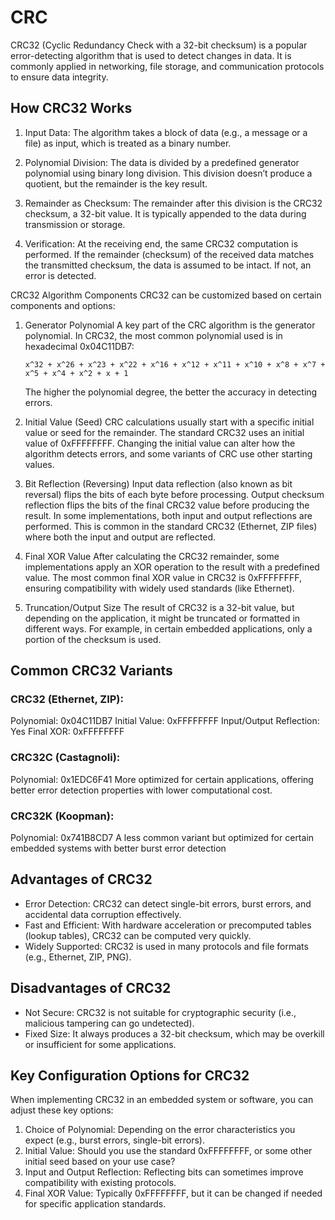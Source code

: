 # CRC
CRC32 (Cyclic Redundancy Check with a 32-bit checksum) is a popular error-detecting algorithm that is used to detect changes in data. It is commonly applied in networking, file storage, and communication protocols to ensure data integrity. 

## How CRC32 Works
1. Input Data: The algorithm takes a block of data (e.g., a message or a file) as input, which is treated as a binary number.

1. Polynomial Division: The data is divided by a predefined generator polynomial using binary long division. This division doesn’t produce a quotient, but the remainder is the key result.

1. Remainder as Checksum: The remainder after this division is the CRC32 checksum, a 32-bit value. It is typically appended to the data during transmission or storage.

1. Verification: At the receiving end, the same CRC32 computation is performed. If the remainder (checksum) of the received data matches the transmitted checksum, the data is assumed to be intact. If not, an error is detected.

CRC32 Algorithm Components
CRC32 can be customized based on certain components and options:

1. Generator Polynomial
A key part of the CRC algorithm is the generator polynomial. In CRC32, the most common polynomial used is in hexadecimal 0x04C11DB7:

    ```
    x^32 + x^26 + x^23 + x^22 + x^16 + x^12 + x^11 + x^10 + x^8 + x^7 + x^5 + x^4 + x^2 + x + 1
    ```
    The higher the polynomial degree, the better the accuracy in detecting errors.

1. Initial Value (Seed)
    CRC calculations usually start with a specific initial value or seed for the remainder.
    The standard CRC32 uses an initial value of 0xFFFFFFFF.
    Changing the initial value can alter how the algorithm detects errors, and some variants of CRC use other starting values.

1. Bit Reflection (Reversing)
    Input data reflection (also known as bit reversal) flips the bits of each byte before processing.
    Output checksum reflection flips the bits of the final CRC32 value before producing the result.
    In some implementations, both input and output reflections are performed. This is common in the standard CRC32 (Ethernet, ZIP files) where both the input and output are reflected.

4. Final XOR Value
    After calculating the CRC32 remainder, some implementations apply an XOR operation to the result with a predefined value.
    The most common final XOR value in CRC32 is 0xFFFFFFFF, ensuring compatibility with widely used standards (like Ethernet).

5. Truncation/Output Size
    The result of CRC32 is a 32-bit value, but depending on the application, it might be truncated or formatted in different ways. For example, in certain embedded applications, only a portion of the checksum is used.

## Common CRC32 Variants

### CRC32 (Ethernet, ZIP):

Polynomial: 0x04C11DB7
Initial Value: 0xFFFFFFFF
Input/Output Reflection: Yes
Final XOR: 0xFFFFFFFF

### CRC32C (Castagnoli):

Polynomial: 0x1EDC6F41
More optimized for certain applications, offering better error detection properties with lower computational cost.

### CRC32K (Koopman):
Polynomial: 0x741B8CD7
A less common variant but optimized for certain embedded systems with better burst error detection

## Advantages of CRC32
- Error Detection: CRC32 can detect single-bit errors, burst errors, and accidental data corruption effectively.
- Fast and Efficient: With hardware acceleration or precomputed tables (lookup tables), CRC32 can be computed very quickly.
- Widely Supported: CRC32 is used in many protocols and file formats (e.g., Ethernet, ZIP, PNG).

## Disadvantages of CRC32
- Not Secure: CRC32 is not suitable for cryptographic security (i.e., malicious tampering can go undetected).
- Fixed Size: It always produces a 32-bit checksum, which may be overkill or insufficient for some applications.

## Key Configuration Options for CRC32
When implementing CRC32 in an embedded system or software, you can adjust these key options:

1. Choice of Polynomial: Depending on the error characteristics you expect (e.g., burst errors, single-bit errors).
1. Initial Value: Should you use the standard 0xFFFFFFFF, or some other initial seed based on your use case?
1. Input and Output Reflection: Reflecting bits can sometimes improve compatibility with existing protocols.
1. Final XOR Value: Typically 0xFFFFFFFF, but it can be changed if needed for specific application standards.